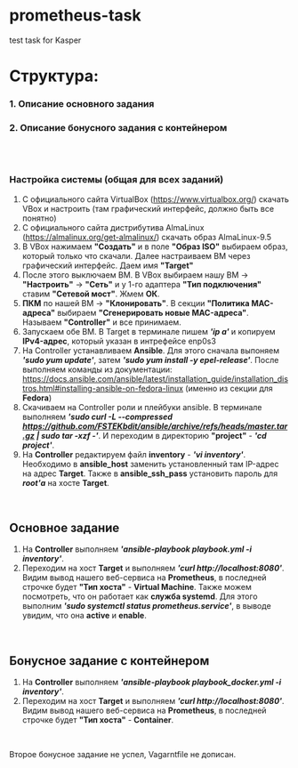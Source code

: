 # prometheus-task
test task for Kasper

# Структура: 
 ### 1. Описание основного задания
 ### 2. Описание бонусного задания с контейнером
 
<br>
<br>

### Настройка системы (общая для всех заданий)
1. С официального сайта VirtualBox (https://www.virtualbox.org/) скачать VBox и настроить (там графический интерфейс, должно быть все понятно)
2. С официального сайта дистрибутива AlmaLinux (https://almalinux.org/get-almalinux/) скачать образ AlmaLinux-9.5
3. В VBox нажимаем **"Создать"** и в поле **"Образ ISO"** выбираем образ, который только что скачали. Далее настраиваем ВМ через графический интерфейс. Даем имя **"Target"**
4. После этого выключаем ВМ. В VBox выбираем нашу ВМ -> **"Настроить"** -> **"Сеть"** и у 1-го адаптера **"Тип подключения"** ставим **"Сетевой мост"**. Жмем **ОК**.
5. **ПКМ** по нашей ВМ -> **"Клонировать"**. В секции **"Политика MAC-адреса"** выбираем **"Сгенерировать новые MAC-адреса"**. Называем **"Controller"** и все принимаем.
6. Запускаем обе ВМ. В Target в терминале пишем ***'ip a'*** и копируем **IPv4-адрес**, который указан в интрефейсе enp0s3
7. На Controller устанавливаем **Ansible**. Для этого сначала выпоняем ***'sudo yum update'***, затем ***'sudo yum install -y epel-release'***. После выполняем команды из документации: https://docs.ansible.com/ansible/latest/installation_guide/installation_distros.html#installing-ansible-on-fedora-linux (именно из секции для **Fedora**)
8. Скачиваем на Controller роли и плейбуки ansible. В терминале выполняем ***'sudo curl -L --compressed https://github.com/FSTEKbdit/ansible/archive/refs/heads/master.tar.gz | sudo tar -xzf -'***. И переходим в директорию **"project"** - ***'cd project'***.
9. На **Controller** редактируем файл **inventory** - ***'vi inventory'***. Необходимо в **ansible_host** заменить установленный там IP-адрес на адрес **Target**. Также в **ansible_ssh_pass** установить пароль для ***root'а*** на хосте **Target**.

<br>

## Основное задание
1. На **Controller** выполняем ***'ansible-playbook playbook.yml -i inventory'***.
2. Переходим на хост **Target** и выполняем ***'curl http://localhost:8080'***. Видим вывод нашего веб-сервиса на **Prometheus**, в последней строчке будет **"Тип хоста"** - **Virtual Machine**. Также можем посмотреть, что он работает как **служба systemd**. Для этого выполним ***'sudo systemctl status prometheus.service'***, в выводе увидим, что она **active** и **enable**.

<br>

## Бонусное задание с контейнером
1. На **Controller** выполняем ***'ansible-playbook playbook_docker.yml -i inventory'***.
2. Переходим на хост **Target** и выполняем ***'curl http://localhost:8080'***. Видим вывод нашего веб-сервиса на **Prometheus**, в последней строчке будет **"Тип хоста"** - **Container**.

<br>

Второе бонусное задание не успел, Vagarntfile не дописан.
